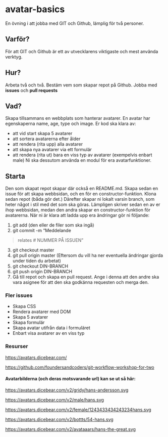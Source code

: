 # avatar-basics
En övning i att jobba med GIT och Github, lämplig för två personer.
## Varför?
För att GIT och Github är ett av utvecklarens viktigaste och mest använda verktyg.
## Hur?
Arbeta två och två. Bestäm vem som skapar repot på Github. Jobba med **issues** och **pull requests**
## Vad?
Skapa tillsammans en webbplats som hanterar avatarer. En avatar har egenskaperna name, age, type och image.
Er kod ska klara av:
* att vid start skapa 5 avatarer
* att sortera avatarerna efter ålder
* att rendera (rita upp) alla avatarer
* att skapa nya avatarer via ett formulär
* att rendera (rita ut) bara en viss typ av avatarer (exempelvis enbart male)
Ni ska dessutom använda en modul för era avatarfunktioner.

## Starta
Den som skapat repot skapar där också en README.md. Skapa sedan en issue för att skapa webbsidan, och en för en constructor-funktion.
Klona sedan repot (båda gör det.)
Därefter skapar ni lokalt varsin branch, som heter något i stil med det som ska göras. 
Lämpligen skriver sedan en av er ihop webbsidan, medan den andra skapar en constructor-funktion för avatarerna. När ni är klara att ladda upp era ändringar gör ni följande:

1. git add (den eller de filer som ska ingå)
2. git commit -m “Meddelande
> relates # NUMMER PÅ ISSUEN”
3. git checkout master  
4. git pull origin master (Eftersom du vill ha ner eventuella ändringar gjorda under tiden du arbetat) 
5. git checkout DIN-BRANCH
6. git push origin DIN-BRANCH
7. Gå till repot och skapa en pull request. Ange i denna att den andre ska vara asignee för att den ska godkänna requesten och merga den.
### Fler issues
* Skapa CSS
* Rendera avatarer med DOM
* Skapa 5 avatarer
* Skapa formulär
* Skapa avatar utifrån data i formuläret
* Enbart visa avatarer av en viss typ
### Resurser 
https://avatars.dicebear.com/

https://github.com/foundersandcoders/git-workflow-workshop-for-two 

#### Avatarbilderna (och deras motsvarande url) kan se ut så här:

https://avatars.dicebear.com/v2/gridy/hans-andersson.svg

https://avatars.dicebear.com/v2/male/hans.svg

https://avatars.dicebear.com/v2/female/1243433434243234hans.svg

https://avatars.dicebear.com/v2/bottts/54-hans.svg

https://avatars.dicebear.com/v2/avataaars/hans-the-great.svg

